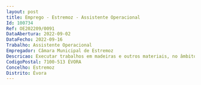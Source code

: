 ```yaml
--- 
layout: post
title: Emprego - Estremoz - Assistente Operacional
Id: 100734
Ref: OE202209/0091
DataAbertura: 2022-09-02
DataFecho: 2022-09-16
Trabalho: Assistente Operacional
Empregador: Câmara Municipal de Estremoz
Descricao: Executar trabalhos em madeiras e outros materiais, no âmbito da profissão de carpinteiro  executar outras tarefas simples não especificadas de caráter manual, exigindo se principalmente esforço físico e conhecimentos práticos  executar limpeza, conservação e manutenção das instalações onde desempenha as suas funções  zelar pela conservação e limpeza das ferramentas atribuídas  colaborar na montagem e desmontagem de estruturas integradas em espaços públicos para fins lúdicos ou culturais 
CodigoPostal: 7100-513 ÉVORA
Concelho: Estremoz
Distrito: Évora
--- 
```

